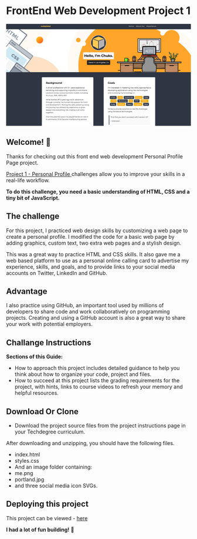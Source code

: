 # FrontEnd Web Development Project 1

![Website preview for project 1](./images/readme_poster.png)

## Welcome! 👋

Thanks for checking out this front end web development Personal Profile Page project.

[Project 1 - Personal Profile ](https://techdegree-project-1.vercel.app/experience.html) challenges allow you to improve your skills in a real-life workflow.

**To do this challenge, you need a basic understanding of HTML, CSS and a tiny bit of JavaScript.**

## The challenge

For this project, I practiced web design skills by customizing a web page to create a personal profile. I modified the code for a basic web page by adding graphics, custom text, two extra web pages and a stylish design.

 This was a great way to practice HTML and CSS skills. It also gave me a web based platform to use as a personal online calling card to advertise my experience, skills, and goals, and to provide links to your social media accounts on Twitter, LinkedIn and GitHub.

## Advantage

I also practice using GitHub, an important tool used by millions of developers to share code and work collaboratively on programming projects. Creating and using a GitHub account is also a great way to share your work with potential employers.

## Challange Instructions

**Sections of this Guide:**
- How to approach this project includes detailed guidance to help you think about how
to organize your code, project and files.
- How to succeed at this project lists the grading requirements for the project, with hints,
links to course videos to refresh your memory and helpful resources.

## Download Or Clone

- Download the project source files from the project instructions page in your
Techdegree curriculum.

After downloading and unzipping, you should have the following files.
- index.html
- styles.css
- And an image folder containing:
- me.png
- portland.jpg
- and three social media icon SVGs.

## Deploying this project

This project can be viewed - [here](https://techdegree-project-1.vercel.app/)

**I had a lot of fun building!** 🚀



